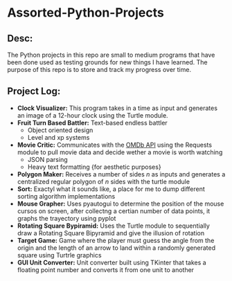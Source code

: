 # Assorted-Python-Projects

## Desc:

The Python projects in this repo are small to medium programs that have been done used as testing grounds for new things I have learned. The purpose of this repo is to store and track my progress over time.

## Project Log:

- **Clock Visualizer:** This program takes in a time as input and generates an image of a 12-hour clock using the Turtle module.
- **Fruit Turn Based Battler:** Text-based endless battler
  - Object oriented design
  - Level and xp systems
- **Movie Critic:** Communicates with the [OMDb API](https://www.omdbapi.com) using the Requests module to pull movie data and decide wether a movie is worth watching
  - JSON parsing
  - Heavy text formatting {for aesthetic purposes}
- **Polygon Maker:** Receives a number of sides *n* as inputs and generates a centralized regular polygon of *n* sides with the turtle module
- **Sort:** Exactyl what it sounds like, a place for me to dump different sorting algorithm implementations
- **Mouse Grapher:** Uses pyautogui to determine the position of the mouse cursos on screen, after collectng a certian number of data points, it graphs the trayectory using pyplot
- **Rotating Square Bypiramid:** Uses the Turtle module to sequentially draw a Rotating Square Bipyramid and give the illusion of rotation
- **Target Game:** Game where the player must guess the angle from the origin and the length of an arrow to land within a randomly generated square using Turtrle graphics
- **GUI Unit Converter:** Unit converter built using TKinter that takes a floating point number and converts it from one unit to another
